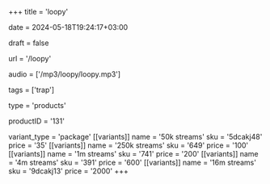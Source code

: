 +++
title = 'loopy'

date = 2024-05-18T19:24:17+03:00

draft = false

url = '/loopy'

audio = ['/mp3/loopy/loopy.mp3']

tags = ['trap']

type = 'products'

productID = '131'

variant_type = 'package'
[[variants]]
name = '50k streams'
sku = '5dcakj48'
price = '35'
[[variants]]
name = '250k streams'
sku = '649'
price = '100'
[[variants]]
name = '1m streams'
sku = '741'
price = '200'
[[variants]]
name = '4m streams'
sku = '391'
price = '600'
[[variants]]
name = '16m streams'
sku = '9dcakj13'
price = '2000'
+++
